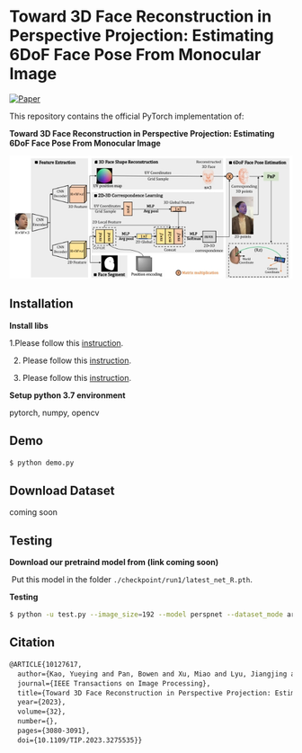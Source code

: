 # Toward 3D Face Reconstruction in Perspective Projection: Estimating 6DoF Face Pose From Monocular Image
   
[![Paper](https://img.shields.io/badge/arXiv-Paper-b31b1b.svg)](https://arxiv.org/pdf/2205.04126v2.pdf)

This repository contains the official PyTorch implementation of:

**Toward 3D Face Reconstruction in Perspective Projection: Estimating 6DoF Face Pose From Monocular Image**   

![](assets/perspnet.png) 

## Installation

**Install libs**

  1.Please follow this [instruction](./lib/mesh/README.md).
  
  2. Please follow this [instruction](./lib/mesh_p/README.md).
  
  3. Please follow this [instruction](./lib/Sim3DR/README.md).
  
 **Setup python 3.7 environment**
 
   pytorch, numpy, opencv 


## Demo

```sh
$ python demo.py
```
  
## Download Dataset

coming soon

## Testing

**Download our pretraind model from (link coming soon)**

​	Put this model in the folder `./checkpoint/run1/latest_net_R.pth`. 
    
**Testing**  

```sh
$ python -u test.py --image_size=192 --model perspnet --dataset_mode arkit --csv_path_test test.csv
```

## Citation

```latex
@ARTICLE{10127617,
  author={Kao, Yueying and Pan, Bowen and Xu, Miao and Lyu, Jiangjing and Zhu, Xiangyu and Chang, Yuanzhang and Li, Xiaobo and Lei, Zhen},
  journal={IEEE Transactions on Image Processing}, 
  title={Toward 3D Face Reconstruction in Perspective Projection: Estimating 6DoF Face Pose From Monocular Image}, 
  year={2023},
  volume={32},
  number={},
  pages={3080-3091},
  doi={10.1109/TIP.2023.3275535}}
```
 


 
 
  